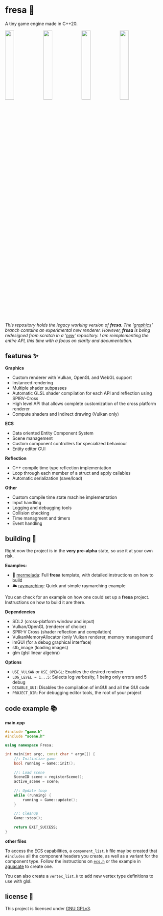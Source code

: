 # fresa :strawberry:

A tiny game engine made in C++20.

<p float="left">
  <img src="https://user-images.githubusercontent.com/22449369/145628926-ca734a35-6a0e-4193-872b-4be45b886a48.gif" width="24%" />
  <img src="https://user-images.githubusercontent.com/22449369/145629231-f2f51bd6-330a-4533-9b1a-021ce0859508.gif" width="24%" />
  <img src="https://user-images.githubusercontent.com/22449369/145630097-151555b5-30fc-4fef-b062-72e9581a5731.png" width="24%" />
  <img src="https://user-images.githubusercontent.com/22449369/156197502-0e555a4a-8a71-4920-bb01-b29cefcf4a25.gif" width="24%" />
</p>

_This repository holds the legacy working version of **fresa**. The '[graphics](https://github.com/josekoalas/fresa-legacy/tree/graphics)' branch contains an experimental new renderer. However, **fresa** is being redesigned from scratch in a '[new](https://github.com/josekoalas/fresa)' repository. I am reimplementing the entire API, this time with a focus on clarity and documentation._

## features :sparkles:

**Graphics** 
- Custom renderer with Vulkan, OpenGL and WebGL support
- Instanced rendering
- Multiple shader subpasses
- Automatic GLSL shader compilation for each API and reflection using SPIRV-Cross
- High level API that allows complete customization of the cross platform renderer
- Compute shaders and Indirect drawing (Vulkan only)

**ECS**
- Data oriented Entity Component System
- Scene management
- Custom component controllers for specialized behaviour
- Entity editor GUI

**Reflection**
- C++ compile time type reflection implementation
- Loop through each member of a struct and apply callables
- Automatic serialization (save/load)

**Other**
- Custom compile time state machine implementation
- Input handling
- Logging and debugging tools
- Collision checking
- Time managment and timers
- Event handling

## building :hammer:

Right now the project is in the **very pre-alpha** state, so use it at your own risk.

**Examples:**
- :peach: [mermelada](https://github.com/josekoalas/mermelada-legacy): Full **fresa** template, with detailed instructions on how to build
- :sun_behind_large_cloud: [raymarching](https://github.com/josekoalas/maracuya/tree/main/raymarching): Quick and simple raymarching example

You can check  for an example on how one could set up a **fresa** project. Instructions on how to build it are there.

**Dependencies**
- SDL2 (cross-platform window and input)
- Vulkan/OpenGL (renderer of choice)
- SPIR-V Cross (shader reflection and compilation)
- VulkanMemoryAllocator (only Vulkan renderer, memory management)
- imGUI (for a debug graphical interface)
- stb_image (loading images)
- glm (glsl linear algebra)

**Options**
- `USE_VULKAN` or `USE_OPENGL`: Enables the desired renderer
- `LOG_LEVEL = 1...5`: Selects log verbosity, 1 being only errors and 5 debug
- `DISABLE_GUI`: Disables the compilation of imGUI and all the GUI code
- `PROJECT_DIR`: For debugging editor tools, the root of your project

## code example :books:

**main.cpp**

```cpp
#include "game.h"
#include "scene.h"

using namespace Fresa;

int main(int argc, const char * argv[]) {
    //: Initialize game
    bool running = Game::init();
    
    //: Load scene
    SceneID scene = registerScene();
    active_scene = scene;
    
    //: Update loop
    while (running) {
        running = Game::update();
    }
    
    //: Cleanup
    Game::stop();
    
    return EXIT_SUCCESS;
}
```

**other files**

To access the ECS capabilities, a `component_list.h` file may be created that `#includes` all the component headers you create, as well as a variant for the component type. Follow the instructions on [`ecs.h`](https://github.com/josekoalas/fresa/blob/main/ecs/ecs.h) or the example in [aguacate](https://github.com/josekoalas/aguacate) to create one.

You can also create a `vertex_list.h` to add new vertex type definitions to use with glsl.

## license :pencil:

This project is licensed under [GNU GPLv3](https://github.com/josekoalas/fresa/blob/main/LICENSE.md).
